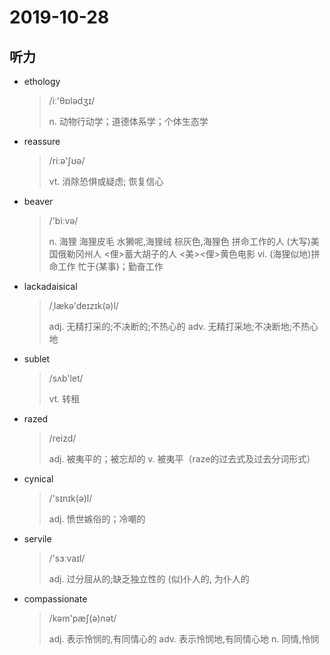 # 2019-10-28

## 听力

* ethology

  > /iː'θɒlədʒɪ/
  >
  > n. 动物行动学；道德体系学；个体生态学

* reassure

  > /riːə'ʃʊə/
  >
  > vt. 消除恐惧或疑虑; 恢复信心

* beaver

  > /'biːvə/
  >
  > n. 海狸 海狸皮毛 水獭呢,海狸绒 棕灰色,海狸色
  > 拼命工作的人
  > (大写)美国俄勒冈州人
  > <俚>蓄大胡子的人 <美><俚>黄色电影
  > vi. (海狸似地)拼命工作 忙于(某事)；勤奋工作

* lackadaisical

  > /ˌlækə'deɪzɪk(ə)l/
  >
  > adj. 无精打采的;不决断的;不热心的
  > adv. 无精打采地;不决断地;不热心地

* sublet

  > /sʌb'let/
  >
  > vt. 转租

* razed

  > /reizd/
  >
  > adj. 被夷平的；被忘却的
  > v. 被夷平（raze的过去式及过去分词形式）

* cynical

  > /'sɪnɪk(ə)l/
  >
  > adj. 愤世嫉俗的；冷嘲的

* servile

  > /'sɜːvaɪl/
  >
  > adj. 过分屈从的;缺乏独立性的
  > (似)仆人的, 为仆人的

* compassionate

  > /kəm'pæʃ(ə)nət/
  >
  > adj. 表示怜悯的,有同情心的
  > adv. 表示怜悯地,有同情心地
  > n. 同情,怜悯